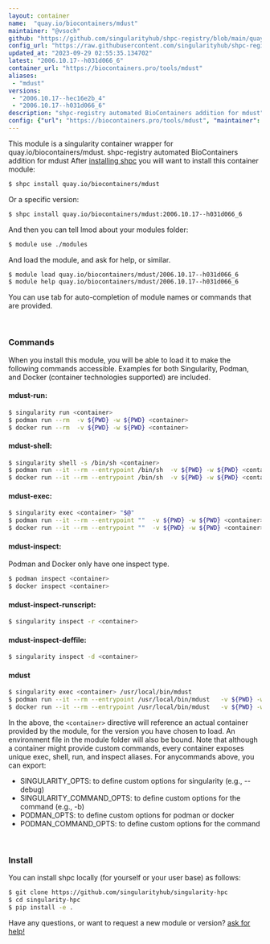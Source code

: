 ```yaml
---
layout: container
name:  "quay.io/biocontainers/mdust"
maintainer: "@vsoch"
github: "https://github.com/singularityhub/shpc-registry/blob/main/quay.io/biocontainers/mdust/container.yaml"
config_url: "https://raw.githubusercontent.com/singularityhub/shpc-registry/main/quay.io/biocontainers/mdust/container.yaml"
updated_at: "2023-09-29 02:55:35.134702"
latest: "2006.10.17--h031d066_6"
container_url: "https://biocontainers.pro/tools/mdust"
aliases:
 - "mdust"
versions:
 - "2006.10.17--hec16e2b_4"
 - "2006.10.17--h031d066_6"
description: "shpc-registry automated BioContainers addition for mdust"
config: {"url": "https://biocontainers.pro/tools/mdust", "maintainer": "@vsoch", "description": "shpc-registry automated BioContainers addition for mdust", "latest": {"2006.10.17--h031d066_6": "sha256:e3dbeb026f83c40d550c41db16c0c6c55617f67edac54cc488ebd173e1b2d1e5"}, "tags": {"2006.10.17--hec16e2b_4": "sha256:6a238cb90621acd3a08c738229cd7d47361bf6350f368b7a494e0421d55d795d", "2006.10.17--h031d066_6": "sha256:e3dbeb026f83c40d550c41db16c0c6c55617f67edac54cc488ebd173e1b2d1e5"}, "docker": "quay.io/biocontainers/mdust", "aliases": {"mdust": "/usr/local/bin/mdust"}}
---
```


This module is a singularity container wrapper for quay.io/biocontainers/mdust.
shpc-registry automated BioContainers addition for mdust
After [installing shpc](#install) you will want to install this container module:


```bash
$ shpc install quay.io/biocontainers/mdust
```

Or a specific version:

```bash
$ shpc install quay.io/biocontainers/mdust:2006.10.17--h031d066_6
```

And then you can tell lmod about your modules folder:

```bash
$ module use ./modules
```

And load the module, and ask for help, or similar.

```bash
$ module load quay.io/biocontainers/mdust/2006.10.17--h031d066_6
$ module help quay.io/biocontainers/mdust/2006.10.17--h031d066_6
```

You can use tab for auto-completion of module names or commands that are provided.

<br>

### Commands

When you install this module, you will be able to load it to make the following commands accessible.
Examples for both Singularity, Podman, and Docker (container technologies supported) are included.

#### mdust-run:

```bash
$ singularity run <container>
$ podman run --rm  -v ${PWD} -w ${PWD} <container>
$ docker run --rm  -v ${PWD} -w ${PWD} <container>
```

#### mdust-shell:

```bash
$ singularity shell -s /bin/sh <container>
$ podman run --it --rm --entrypoint /bin/sh  -v ${PWD} -w ${PWD} <container>
$ docker run --it --rm --entrypoint /bin/sh  -v ${PWD} -w ${PWD} <container>
```

#### mdust-exec:

```bash
$ singularity exec <container> "$@"
$ podman run --it --rm --entrypoint ""  -v ${PWD} -w ${PWD} <container> "$@"
$ docker run --it --rm --entrypoint ""  -v ${PWD} -w ${PWD} <container> "$@"
```

#### mdust-inspect:

Podman and Docker only have one inspect type.

```bash
$ podman inspect <container>
$ docker inspect <container>
```

#### mdust-inspect-runscript:

```bash
$ singularity inspect -r <container>
```

#### mdust-inspect-deffile:

```bash
$ singularity inspect -d <container>
```


#### mdust

```bash
$ singularity exec <container> /usr/local/bin/mdust
$ podman run --it --rm --entrypoint /usr/local/bin/mdust   -v ${PWD} -w ${PWD} <container> -c " $@"
$ docker run --it --rm --entrypoint /usr/local/bin/mdust   -v ${PWD} -w ${PWD} <container> -c " $@"
```



In the above, the `<container>` directive will reference an actual container provided
by the module, for the version you have chosen to load. An environment file in the
module folder will also be bound. Note that although a container
might provide custom commands, every container exposes unique exec, shell, run, and
inspect aliases. For anycommands above, you can export:

 - SINGULARITY_OPTS: to define custom options for singularity (e.g., --debug)
 - SINGULARITY_COMMAND_OPTS: to define custom options for the command (e.g., -b)
 - PODMAN_OPTS: to define custom options for podman or docker
 - PODMAN_COMMAND_OPTS: to define custom options for the command

<br>

### Install

You can install shpc locally (for yourself or your user base) as follows:

```bash
$ git clone https://github.com/singularityhub/singularity-hpc
$ cd singularity-hpc
$ pip install -e .
```

Have any questions, or want to request a new module or version? [ask for help!](https://github.com/singularityhub/singularity-hpc/issues)